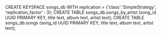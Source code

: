 CREATE KEYSPACE songs_db WITH replication = {'class':'SimpleStrategy', 'replication_factor' : 3};
CREATE TABLE songs_db.songs_by_artist (song_id UUID PRIMARY KEY, title text, album text, artist text);
CREATE TABLE songs_db.songs (song_id UUID PRIMARY KEY, title text, album text, artist text);